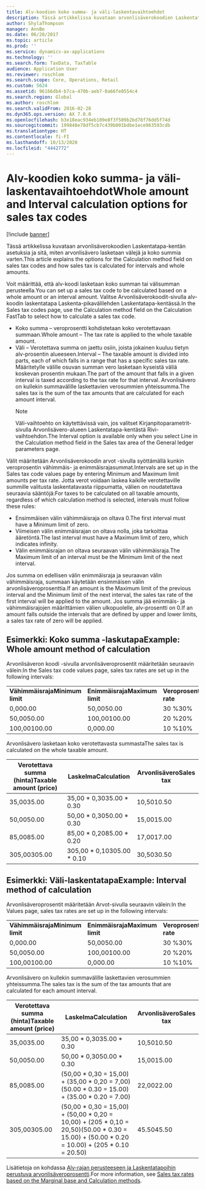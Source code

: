 ```yaml
---
title: Alv-koodien koko summa- ja väli-laskentavaihtoehdot
description: Tässä artikkelissa kuvataan arvonlisäverokoodien Laskentatapa-kentän asetuksia ja sitä, miten arvonlisävero lasketaan välejä ja koko summia varten.
author: ShylaThompson
manager: AnnBe
ms.date: 06/20/2017
ms.topic: article
ms.prod: ''
ms.service: dynamics-ax-applications
ms.technology: ''
ms.search.form: TaxData, TaxTable
audience: Application User
ms.reviewer: roschlom
ms.search.scope: Core, Operations, Retail
ms.custom: 5624
ms.assetid: 96166db4-b7ca-470b-aeb7-0a66fe0554c4
ms.search.region: Global
ms.author: roschlom
ms.search.validFrom: 2016-02-28
ms.dyn365.ops.version: AX 7.0.0
ms.openlocfilehash: b3e18eac934eb109e8f3f509b2bd78f76dd5f74d
ms.sourcegitcommit: 199848e78df5cb7c439b001bdbe1ece963593cdb
ms.translationtype: HT
ms.contentlocale: fi-FI
ms.lasthandoff: 10/13/2020
ms.locfileid: "4442772"
---
```

# <a name="whole-amount-and-interval-calculation-options-for-sales-tax-codes"></a><span data-ttu-id="ff298-103">Alv-koodien koko summa- ja väli-laskentavaihtoehdot</span><span class="sxs-lookup"><span data-stu-id="ff298-103">Whole amount and Interval calculation options for sales tax codes</span></span>

[!include [banner](../includes/banner.md)]

<span data-ttu-id="ff298-104">Tässä artikkelissa kuvataan arvonlisäverokoodien Laskentatapa-kentän asetuksia ja sitä, miten arvonlisävero lasketaan välejä ja koko summia varten.</span><span class="sxs-lookup"><span data-stu-id="ff298-104">This article explains the options for the Calculation method field on sales tax codes and how sales tax is calculated for intervals and whole amounts.</span></span>

<span data-ttu-id="ff298-105">Voit määrittää, että alv-koodi lasketaan koko summan tai välisumman perusteella.</span><span class="sxs-lookup"><span data-stu-id="ff298-105">You can set up a sales tax code to be calculated based on a whole amount or an interval amount.</span></span> <span data-ttu-id="ff298-106">Valitse Arvonlisäverokoodit-sivulla alv-koodin laskentatapa Laskenta-pikavälilehden Laskentatapa-kentässä.</span><span class="sxs-lookup"><span data-stu-id="ff298-106">In the Sales tax codes page, use the Calculation method field on the Calculation FastTab to select how to calculate a sales tax code.</span></span>
- <span data-ttu-id="ff298-107">Koko summa – veroprosentti kohdistetaan koko verotettavaan summaan.</span><span class="sxs-lookup"><span data-stu-id="ff298-107">Whole amount – The tax rate is applied to the whole taxable amount.</span></span>
- <span data-ttu-id="ff298-108">Väli – Verotettava summa on jaettu osiin, joista jokainen kuuluu tietyn alv-prosentin alueeseen.</span><span class="sxs-lookup"><span data-stu-id="ff298-108">Interval – The taxable amount is divided into parts, each of which falls in a range that has a specific sales tax rate.</span></span> <span data-ttu-id="ff298-109">Määritetylle välille osuvan summan vero lasketaan kyseistä väliä koskevan prosentin mukaan.</span><span class="sxs-lookup"><span data-stu-id="ff298-109">The part of the amount that falls in a given interval is taxed according to the tax rate for that interval.</span></span> <span data-ttu-id="ff298-110">Arvonlisävero on kullekin summavälille laskettavien verosummien yhteissumma.</span><span class="sxs-lookup"><span data-stu-id="ff298-110">The sales tax is the sum of the tax amounts that are calculated for each amount interval.</span></span>
  > [!NOTE]                                                                                                                              
  > <span data-ttu-id="ff298-111">Väli-vaihtoehto on käytettävissä vain, jos valitset Kirjanpitoparametrit-sivulla Arvonlisävero-alueen Laskentatapa-kentästä Rivi-vaihtoehdon.</span><span class="sxs-lookup"><span data-stu-id="ff298-111">The Interval option is available only when you select Line in the Calculation method field in the Sales tax area of the General ledger parameters page.</span></span> 

<span data-ttu-id="ff298-112">Välit määritetään Arvonlisäverokoodin arvot -sivulla syöttämällä kunkin veroprosentin vähimmäis- ja enimmäisrajasummat.</span><span class="sxs-lookup"><span data-stu-id="ff298-112">Intervals are set up in the Sales tax code values page by entering Minimum and Maximum limit amounts per tax rate.</span></span> <span data-ttu-id="ff298-113">Jotta verot voidaan laskea kaikille verotettaville summille valitusta laskentatavasta riippumatta, välien on noudatettava seuraavia sääntöjä:</span><span class="sxs-lookup"><span data-stu-id="ff298-113">For taxes to be calculated on all taxable amounts, regardless of which calculation method is selected, intervals must follow these rules:</span></span>
-   <span data-ttu-id="ff298-114">Ensimmäisen välin vähimmäisraja on oltava 0.</span><span class="sxs-lookup"><span data-stu-id="ff298-114">The first interval must have a Minimum limit of zero.</span></span>
-   <span data-ttu-id="ff298-115">Viimeisen välin enimmäisrajan on oltava nolla, joka tarkoittaa ääretöntä.</span><span class="sxs-lookup"><span data-stu-id="ff298-115">The last interval must have a Maximum limit of zero, which indicates infinity.</span></span>
-   <span data-ttu-id="ff298-116">Välin enimmäisrajan on oltava seuraavan välin vähimmäisraja.</span><span class="sxs-lookup"><span data-stu-id="ff298-116">The Maximum limit of an interval must be the Minimum limit of the next interval.</span></span>

<span data-ttu-id="ff298-117">Jos summa on edellisen välin enimmäisraja ja seuraavan välin vähimmäisraja, summaan käytetään ensimmäisen välin arvonlisäveroprosenttia.</span><span class="sxs-lookup"><span data-stu-id="ff298-117">If an amount is the Maximum limit of the previous interval and the Minimum limit of the next interval, the sales tax rate of the first interval will be applied to the amount.</span></span> <span data-ttu-id="ff298-118">Jos summa jää enimmäis- ja vähimmäisrajojen määrittämien välien ulkopuolelle, alv-prosentti on 0.</span><span class="sxs-lookup"><span data-stu-id="ff298-118">If an amount falls outside the intervals that are defined by upper and lower limits, a sales tax rate of zero will be applied.</span></span>

## <a name="example-whole-amount-method-of-calculation"></a><span data-ttu-id="ff298-119">Esimerkki: Koko summa -laskutapa</span><span class="sxs-lookup"><span data-stu-id="ff298-119">Example: Whole amount method of calculation</span></span>
<span data-ttu-id="ff298-120">Arvonlisäveron koodi -sivulla arvonlisäveroprosentit määritetään seuraavin välein:</span><span class="sxs-lookup"><span data-stu-id="ff298-120">In the Sales tax code values page, sales tax rates are set up in the following intervals:</span></span>

|                   |                   |              |
|-------------------|-------------------|--------------|
| <span data-ttu-id="ff298-121">**Vähimmäisraja**</span><span class="sxs-lookup"><span data-stu-id="ff298-121">**Minimum limit**</span></span> | <span data-ttu-id="ff298-122">**Enimmäisraja**</span><span class="sxs-lookup"><span data-stu-id="ff298-122">**Maximum limit**</span></span> | <span data-ttu-id="ff298-123">**Veroprosentti**</span><span class="sxs-lookup"><span data-stu-id="ff298-123">**Tax rate**</span></span> |
| <span data-ttu-id="ff298-124">0,00</span><span class="sxs-lookup"><span data-stu-id="ff298-124">0.00</span></span>              | <span data-ttu-id="ff298-125">50,00</span><span class="sxs-lookup"><span data-stu-id="ff298-125">50.00</span></span>             | <span data-ttu-id="ff298-126">30 %</span><span class="sxs-lookup"><span data-stu-id="ff298-126">30%</span></span>          |
| <span data-ttu-id="ff298-127">50,00</span><span class="sxs-lookup"><span data-stu-id="ff298-127">50.00</span></span>             | <span data-ttu-id="ff298-128">100,00</span><span class="sxs-lookup"><span data-stu-id="ff298-128">100.00</span></span>            | <span data-ttu-id="ff298-129">20 %</span><span class="sxs-lookup"><span data-stu-id="ff298-129">20%</span></span>          |
| <span data-ttu-id="ff298-130">100,00</span><span class="sxs-lookup"><span data-stu-id="ff298-130">100.00</span></span>            | <span data-ttu-id="ff298-131">0,00</span><span class="sxs-lookup"><span data-stu-id="ff298-131">0.00</span></span>              | <span data-ttu-id="ff298-132">10 %</span><span class="sxs-lookup"><span data-stu-id="ff298-132">10%</span></span>          |

<span data-ttu-id="ff298-133">Arvonlisävero lasketaan koko verotettavasta summasta</span><span class="sxs-lookup"><span data-stu-id="ff298-133">The sales tax is calculated on the whole taxable amount.</span></span>

| <span data-ttu-id="ff298-134">Verotettava summa (hinta)</span><span class="sxs-lookup"><span data-stu-id="ff298-134">Taxable amount (price)</span></span> | <span data-ttu-id="ff298-135">Laskelma</span><span class="sxs-lookup"><span data-stu-id="ff298-135">Calculation</span></span>    | <span data-ttu-id="ff298-136">Arvonlisävero</span><span class="sxs-lookup"><span data-stu-id="ff298-136">Sales tax</span></span> |
|------------------------|----------------|-----------|
| <span data-ttu-id="ff298-137">35,00</span><span class="sxs-lookup"><span data-stu-id="ff298-137">35.00</span></span>                  | <span data-ttu-id="ff298-138">35,00 \* 0,30</span><span class="sxs-lookup"><span data-stu-id="ff298-138">35.00 \* 0.30</span></span>  | <span data-ttu-id="ff298-139">10,50</span><span class="sxs-lookup"><span data-stu-id="ff298-139">10.50</span></span>     |
| <span data-ttu-id="ff298-140">50,00</span><span class="sxs-lookup"><span data-stu-id="ff298-140">50.00</span></span>                  | <span data-ttu-id="ff298-141">50,00 \* 0,30</span><span class="sxs-lookup"><span data-stu-id="ff298-141">50.00 \* 0.30</span></span>  | <span data-ttu-id="ff298-142">15,00</span><span class="sxs-lookup"><span data-stu-id="ff298-142">15.00</span></span>     |
| <span data-ttu-id="ff298-143">85,00</span><span class="sxs-lookup"><span data-stu-id="ff298-143">85.00</span></span>                  | <span data-ttu-id="ff298-144">85,00 \* 0,20</span><span class="sxs-lookup"><span data-stu-id="ff298-144">85.00 \* 0.20</span></span>  | <span data-ttu-id="ff298-145">17,00</span><span class="sxs-lookup"><span data-stu-id="ff298-145">17.00</span></span>     |
| <span data-ttu-id="ff298-146">305,00</span><span class="sxs-lookup"><span data-stu-id="ff298-146">305.00</span></span>                 | <span data-ttu-id="ff298-147">305,00 \* 0,10</span><span class="sxs-lookup"><span data-stu-id="ff298-147">305.00 \* 0.10</span></span> | <span data-ttu-id="ff298-148">30,50</span><span class="sxs-lookup"><span data-stu-id="ff298-148">30.50</span></span>     |

## <a name="example-interval-method-of-calculation"></a><span data-ttu-id="ff298-149"> Esimerkki: Väli-laskentatapa</span><span class="sxs-lookup"><span data-stu-id="ff298-149">Example: Interval method of calculation</span></span>
<span data-ttu-id="ff298-150">Arvonlisäveroprosentit määritetään Arvot-sivulla seuraavin välein:</span><span class="sxs-lookup"><span data-stu-id="ff298-150">In the Values page, sales tax rates are set up in the following intervals:</span></span>

|                   |                   |              |
|-------------------|-------------------|--------------|
| <span data-ttu-id="ff298-151">**Vähimmäisraja**</span><span class="sxs-lookup"><span data-stu-id="ff298-151">**Minimum limit**</span></span> | <span data-ttu-id="ff298-152">**Enimmäisraja**</span><span class="sxs-lookup"><span data-stu-id="ff298-152">**Maximum limit**</span></span> | <span data-ttu-id="ff298-153">**Veroprosentti**</span><span class="sxs-lookup"><span data-stu-id="ff298-153">**Tax rate**</span></span> |
| <span data-ttu-id="ff298-154">0,00</span><span class="sxs-lookup"><span data-stu-id="ff298-154">0.00</span></span>              | <span data-ttu-id="ff298-155">50,00</span><span class="sxs-lookup"><span data-stu-id="ff298-155">50.00</span></span>             | <span data-ttu-id="ff298-156">30 %</span><span class="sxs-lookup"><span data-stu-id="ff298-156">30%</span></span>          |
| <span data-ttu-id="ff298-157">50,00</span><span class="sxs-lookup"><span data-stu-id="ff298-157">50.00</span></span>             | <span data-ttu-id="ff298-158">100,00</span><span class="sxs-lookup"><span data-stu-id="ff298-158">100.00</span></span>            | <span data-ttu-id="ff298-159">20 %</span><span class="sxs-lookup"><span data-stu-id="ff298-159">20%</span></span>          |
| <span data-ttu-id="ff298-160">100,00</span><span class="sxs-lookup"><span data-stu-id="ff298-160">100.00</span></span>            | <span data-ttu-id="ff298-161">0,00</span><span class="sxs-lookup"><span data-stu-id="ff298-161">0.00</span></span>              | <span data-ttu-id="ff298-162">10 %</span><span class="sxs-lookup"><span data-stu-id="ff298-162">10%</span></span>          |

<span data-ttu-id="ff298-163">Arvonlisävero on kullekin summavälille laskettavien verosummien yhteissumma.</span><span class="sxs-lookup"><span data-stu-id="ff298-163">The sales tax is the sum of the tax amounts that are calculated for each amount interval.</span></span>

| <span data-ttu-id="ff298-164">Verotettava summa (hinta)</span><span class="sxs-lookup"><span data-stu-id="ff298-164">Taxable amount (price)</span></span> | <span data-ttu-id="ff298-165">Laskelma</span><span class="sxs-lookup"><span data-stu-id="ff298-165">Calculation</span></span>                                                               | <span data-ttu-id="ff298-166">Arvonlisävero</span><span class="sxs-lookup"><span data-stu-id="ff298-166">Sales tax</span></span> |
|------------------------|---------------------------------------------------------------------------|-----------|
| <span data-ttu-id="ff298-167">35,00</span><span class="sxs-lookup"><span data-stu-id="ff298-167">35.00</span></span>                  | <span data-ttu-id="ff298-168">35,00 \* 0,30</span><span class="sxs-lookup"><span data-stu-id="ff298-168">35.00 \* 0.30</span></span>                                                             | <span data-ttu-id="ff298-169">10,50</span><span class="sxs-lookup"><span data-stu-id="ff298-169">10.50</span></span>     |
| <span data-ttu-id="ff298-170">50,00</span><span class="sxs-lookup"><span data-stu-id="ff298-170">50.00</span></span>                  | <span data-ttu-id="ff298-171">50,00 \* 0,30</span><span class="sxs-lookup"><span data-stu-id="ff298-171">50.00 \* 0.30</span></span>                                                             | <span data-ttu-id="ff298-172">15,00</span><span class="sxs-lookup"><span data-stu-id="ff298-172">15.00</span></span>     |
| <span data-ttu-id="ff298-173">85,00</span><span class="sxs-lookup"><span data-stu-id="ff298-173">85.00</span></span>                  | <span data-ttu-id="ff298-174">(50,00 \* 0,30 = 15,00) + (35,00 \* 0,20 = 7,00)</span><span class="sxs-lookup"><span data-stu-id="ff298-174">(50.00 \* 0.30 = 15.00) + (35.00 \* 0.20 = 7.00)</span></span>                          | <span data-ttu-id="ff298-175">22,00</span><span class="sxs-lookup"><span data-stu-id="ff298-175">22.00</span></span>     |
| <span data-ttu-id="ff298-176">305,00</span><span class="sxs-lookup"><span data-stu-id="ff298-176">305.00</span></span>                 | <span data-ttu-id="ff298-177">(50,00 \* 0,30 = 15,00) + (50,00 \* 0,20 = 10,00) + (205 \* 0,10 = 20,50)</span><span class="sxs-lookup"><span data-stu-id="ff298-177">(50.00 \* 0.30 = 15.00) + (50.00 \* 0.20 = 10.00) + (205 \* 0.10 = 20.50)</span></span> | <span data-ttu-id="ff298-178">45.50</span><span class="sxs-lookup"><span data-stu-id="ff298-178">45.50</span></span>     |



<span data-ttu-id="ff298-179">Lisätietoja on kohdassa [Alv-rajan perusteeseen ja Laskentatapoihin perustuva arvonlisäveroprosentti](marginal-base-field.md).</span><span class="sxs-lookup"><span data-stu-id="ff298-179">For more information, see [Sales tax rates based on the Marginal base and Calculation methods](marginal-base-field.md).</span></span>





